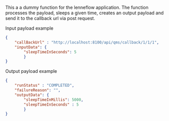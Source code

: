 This a a dummy function for the lenneflow application. 
The function processes the payload, sleeps a given time, creates an output payload and send it to the callback url via post request.

Input payload example
```json
{
    "callBackUrl" : "http://localhost:8100/api/qms/callback/1/1/1",
    "inputData": {
        "sleepTimeInSeconds": 5
        }
}
```



Output payload example
```json
{
    "runStatus" : "COMPLETED",
    "failureReason": "",
    "outputData": {
        "sleepTimeInMillis": 5000,
        "sleepTimeInSeconds" : 5
        }
}
